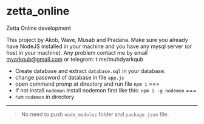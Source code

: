 # zetta_online
Zetta Online development

This project by Akob, Wave, Musab and Pradana. Make sure you already have NodeJS installed in your machine and you have any mysql server (or host in your machine). Any problem contact me by email myarkqub@gmail.com or telegram: t.me/muhdyarkqub

- Create database and extract `database.sql` in your database.
- change password of database in file `app.js`
- open command promp at directory and run file `npm i`
=== 
- If not install ``nodemon`` install nodemon first like this:
`npm i -g nodemon`
===
- run  `nodemon` in directory

_______________

> No need to push `node_modules` folder and `package.json` file.
